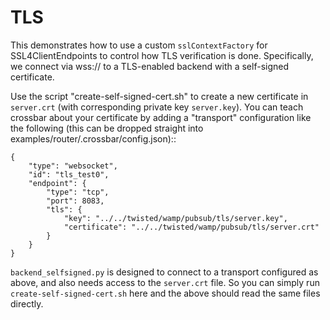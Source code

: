 # TLS

This demonstrates how to use a custom `sslContextFactory` for
SSL4ClientEndpoints to control how TLS verification is
done. Specifically, we connect via wss:// to a TLS-enabled backend
with a self-signed certificate.

Use the script "create-self-signed-cert.sh" to create a new
certificate in `server.crt` (with corresponding private key
`server.key`). You can teach crossbar about your certificate by adding
a "transport" configuration like the following (this can be dropped
straight into examples/router/.crossbar/config.json)::

    {
        "type": "websocket",
        "id": "tls_test0",
        "endpoint": {
            "type": "tcp",
            "port": 8083,
            "tls": {
                "key": "../../twisted/wamp/pubsub/tls/server.key",
                "certificate": "../../twisted/wamp/pubsub/tls/server.crt"
            }
        }
    }

`backend_selfsigned.py` is designed to connect to a transport
configured as above, and also needs access to the `server.crt`
file. So you can simply run `create-self-signed-cert.sh` here and the
above should read the same files directly.
